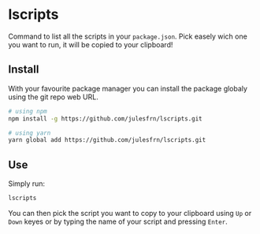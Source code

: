# lscripts

Command to list all the scripts in your `package.json`. Pick easely wich one you want to run, it will be copied to your clipboard!

## Install

With your favourite package manager you can install the package globaly using the git repo web URL.

``` bash
# using npm
npm install -g https://github.com/julesfrn/lscripts.git

# using yarn
yarn global add https://github.com/julesfrn/lscripts.git
```

## Use

Simply run:
``` bash
lscripts
```

You can then pick the script you want to copy to your clipboard using `Up` or `Down` keyes or by typing the name of your script and pressing `Enter`.
